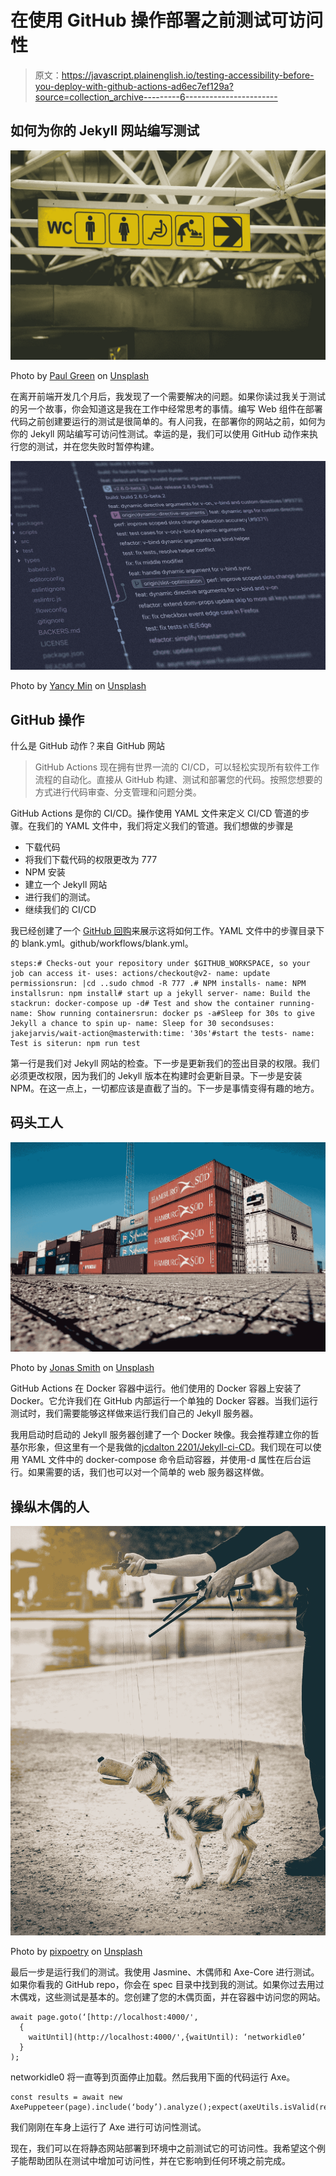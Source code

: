 # 在使用 GitHub 操作部署之前测试可访问性

> 原文：<https://javascript.plainenglish.io/testing-accessibility-before-you-deploy-with-github-actions-ad6ec7ef129a?source=collection_archive---------6----------------------->

## 如何为你的 Jekyll 网站编写测试

![](img/82f44a2edd25f17b49541f8290bb728e.png)

Photo by [Paul Green](https://unsplash.com/@pgreen1983?utm_source=medium&utm_medium=referral) on [Unsplash](https://unsplash.com?utm_source=medium&utm_medium=referral)

在离开前端开发几个月后，我发现了一个需要解决的问题。如果你读过我关于测试的另一个故事，你会知道这是我在工作中经常思考的事情。编写 Web 组件在部署代码之前创建要运行的测试是很简单的。有人问我，在部署你的网站之前，如何为你的 Jekyll 网站编写可访问性测试。幸运的是，我们可以使用 GitHub 动作来执行您的测试，并在您失败时暂停构建。

![](img/1bd28da647b05c828914cbf81603f056.png)

Photo by [Yancy Min](https://unsplash.com/@yancymin?utm_source=medium&utm_medium=referral) on [Unsplash](https://unsplash.com?utm_source=medium&utm_medium=referral)

## GitHub 操作

什么是 GitHub 动作？来自 GitHub 网站

> GitHub Actions 现在拥有世界一流的 CI/CD，可以轻松实现所有软件工作流程的自动化。直接从 GitHub 构建、测试和部署您的代码。按照您想要的方式进行代码审查、分支管理和问题分类。

GitHub Actions 是你的 CI/CD。操作使用 YAML 文件来定义 CI/CD 管道的步骤。在我们的 YAML 文件中，我们将定义我们的管道。我们想做的步骤是

*   下载代码
*   将我们下载代码的权限更改为 777
*   NPM 安装
*   建立一个 Jekyll 网站
*   进行我们的测试。
*   继续我们的 CI/CD

我已经创建了一个 [GitHub 回购](https://github.com/jcdalton2201/jekyll-accessibility-test)来展示这将如何工作。YAML 文件中的步骤目录下的 blank.yml。github/workflows/blank.yml。

```
steps:# Checks-out your repository under $GITHUB_WORKSPACE, so your job can access it- uses: actions/checkout@v2- name: update permissionsrun: |cd ..sudo chmod -R 777 .# NPM installs- name: NPM installsrun: npm install# start up a jekyll server- name: Build the stackrun: docker-compose up -d# Test and show the container running- name: Show running containersrun: docker ps -a#Sleep for 30s to give Jekyll a chance to spin up- name: Sleep for 30 secondsuses: jakejarvis/wait-action@masterwith:time: '30s'#start the tests- name: Test is siterun: npm run test
```

第一行是我们对 Jekyll 网站的检查。下一步是更新我们的签出目录的权限。我们必须更改权限，因为我们的 Jekyll 版本在构建时会更新目录。下一步是安装 NPM。在这一点上，一切都应该是直截了当的。下一步是事情变得有趣的地方。

## 码头工人

![](img/24b789183d9acf278f283e3b50dd0a1a.png)

Photo by [Jonas Smith](https://unsplash.com/@jonassmith?utm_source=medium&utm_medium=referral) on [Unsplash](https://unsplash.com?utm_source=medium&utm_medium=referral)

GitHub Actions 在 Docker 容器中运行。他们使用的 Docker 容器上安装了 Docker。它允许我们在 GitHub 内部运行一个单独的 Docker 容器。当我们运行测试时，我们需要能够这样做来运行我们自己的 Jekyll 服务器。

我用启动时启动的 Jekyll 服务器创建了一个 Docker 映像。我会推荐建立你的哲基尔形象，但这里有一个是我做的[jcdalton 2201/Jekyll-ci-CD](https://hub.docker.com/r/jcdalton2201/jekyll-ci-cd)。我们现在可以使用 YAML 文件中的 docker-compose 命令启动容器，并使用-d 属性在后台运行。如果需要的话，我们也可以对一个简单的 web 服务器这样做。

## 操纵木偶的人

![](img/fc834f2b56c7d22bcefbfc04c6b8cb5d.png)

Photo by [pixpoetry](https://unsplash.com/@blackpoetry?utm_source=medium&utm_medium=referral) on [Unsplash](https://unsplash.com?utm_source=medium&utm_medium=referral)

最后一步是运行我们的测试。我使用 Jasmine、木偶师和 Axe-Core 进行测试。如果你看我的 GitHub repo，你会在 spec 目录中找到我的测试。如果你过去用过木偶戏，这些测试是基本的。您创建了您的木偶页面，并在容器中访问您的网站。

```
await page.goto(‘[http://localhost:4000/',
  {
    waitUntil](http://localhost:4000/',{waitUntil): ‘networkidle0’
  }
);
```

networkidle0 将一直等到页面停止加载。然后我用下面的代码运行 Axe。

```
const results = await new AxePuppeteer(page).include(‘body’).analyze();expect(axeUtils.isValid(results)).toBeTruthy();
```

我们刚刚在车身上运行了 Axe 进行可访问性测试。

现在，我们可以在将静态网站部署到环境中之前测试它的可访问性。我希望这个例子能帮助团队在测试中增加可访问性，并在它影响到任何环境之前完成。